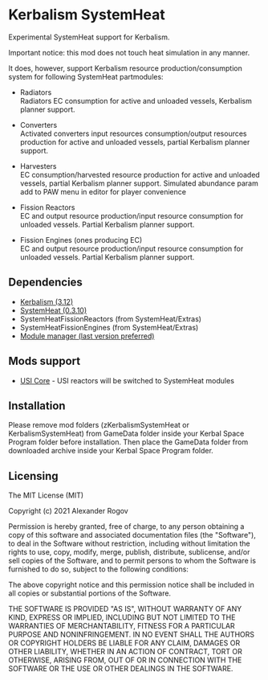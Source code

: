 # Kerbalism SystemHeat

Experimental SystemHeat support for Kerbalism.

Important notice: this mod does not touch heat simulation in any manner.

It does, however, support Kerbalism resource production/consumption system for following SystemHeat partmodules:

* Radiators  
Radiators EC consumption for active and unloaded vessels, Kerbalism planner support.

* Converters  
Activated converters input resources consumption/output resources production for active and unloaded vessels, partial Kerbalism planner support.

* Harvesters  
EC consumption/harvested resource production for active and unloaded vessels, partial Kerbalism planner support. Simulated abundance param add to PAW menu in editor for player convenience

* Fission Reactors  
EC and output resource production/input resource consumption for unloaded vessels. Partial Kerbalism planner support.

* Fission Engines (ones producing EC)  
EC and output resource production/input resource consumption for unloaded vessels. Partial Kerbalism planner support.


## Dependencies

* [Kerbalism (3.12)](https://github.com/Kerbalism/Kerbalism)
* [SystemHeat (0.3.10)](https://github.com/post-kerbin-mining-corporation/SystemHeat)
* SystemHeatFissionReactors (from SystemHeat/Extras)
* SystemHeatFissionEngines (from SystemHeat/Extras)
* [Module manager (last version preferred)](https://github.com/sarbian/ModuleManager)


## Mods support

* [USI Core](https://github.com/UmbraSpaceIndustries/USI_Core) - USI reactors will be switched to SystemHeat modules


## Installation

Please remove mod folders (zKerbalismSystemHeat or KerbalismSystemHeat) from GameData folder inside your Kerbal Space Program folder before installation. Then place the GameData folder from downloaded archive inside your Kerbal Space Program folder.


## Licensing

The MIT License (MIT)

Copyright (c) 2021 Alexander Rogov

Permission is hereby granted, free of charge, to any person obtaining a copy of this software and associated documentation files (the "Software"), to deal in the Software without restriction, including without limitation the rights to use, copy, modify, merge, publish, distribute, sublicense, and/or sell copies of the Software, and to permit persons to whom the Software is furnished to do so, subject to the following conditions:

The above copyright notice and this permission notice shall be included in all copies or substantial portions of the Software.

THE SOFTWARE IS PROVIDED "AS IS", WITHOUT WARRANTY OF ANY KIND, EXPRESS OR IMPLIED, INCLUDING BUT NOT LIMITED TO THE WARRANTIES OF MERCHANTABILITY, FITNESS FOR A PARTICULAR PURPOSE AND NONINFRINGEMENT. IN NO EVENT SHALL THE AUTHORS OR COPYRIGHT HOLDERS BE LIABLE FOR ANY CLAIM, DAMAGES OR OTHER LIABILITY, WHETHER IN AN ACTION OF CONTRACT, TORT OR OTHERWISE, ARISING FROM, OUT OF OR IN CONNECTION WITH THE SOFTWARE OR THE USE OR OTHER DEALINGS IN THE SOFTWARE. 
